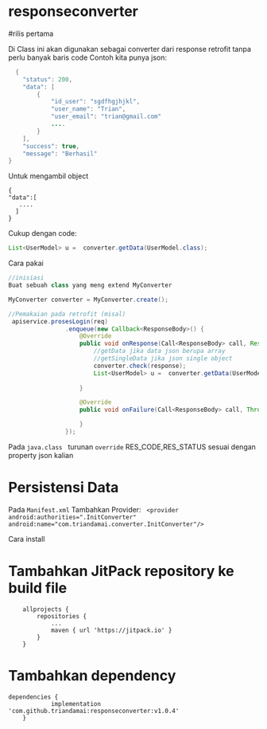 # responseconverter

#rilis pertama

   Di Class ini akan digunakan sebagai converter dari response retrofit tanpa perlu banyak baris code
   Contoh kita punya json:
```java
  {
    "status": 200,
    "data": [
        {
            "id_user": "sgdfhgjhjkl",
            "user_name": "Trian",
            "user_email": "trian@gmail.com"
            ....
        }
    ],
    "success": true,
    "message": "Berhasil"
}
```
Untuk mengambil object  
```
{
"data":[
   ....
  ]
} 
```
Cukup dengan code:
```java 
List<UserModel> u =  converter.getData(UserModel.class); 
```
Cara pakai
```java
//inisiasi
Buat sebuah class yang meng extend MyConverter

MyConverter converter = MyConverter.create();

//Pemakaian pada retrofit (misal)
 apiservice.prosesLogin(req)
                .enqueue(new Callback<ResponseBody>() {
                    @Override
                    public void onResponse(Call<ResponseBody> call, Response<ResponseBody> response) {
                        //getData jika data json berupa array
                        //getSingleData jika json single object
                        converter.check(response);
                        List<UserModel> u =  converter.getData(UserModel.class);
                      
                    }

                    @Override
                    public void onFailure(Call<ResponseBody> call, Throwable t) {

                    }
                });
```

Pada ```java.class ``` turunan ```override``` RES_CODE,RES_STATUS sesuai dengan property json kalian
# Persistensi Data
Pada ``Manifest.xml`` Tambahkan Provider:
``
<provider
            android:authorities=".InitConverter"
            android:name="com.triandamai.converter.InitConverter"/>``

Cara install

# Tambahkan JitPack repository ke build file
```
	allprojects {
		repositories {
			...
			maven { url 'https://jitpack.io' }
		}
	}
```
# Tambahkan dependency
```
dependencies {
	        implementation 'com.github.triandamai:responseconverter:v1.0.4'
	}
```


